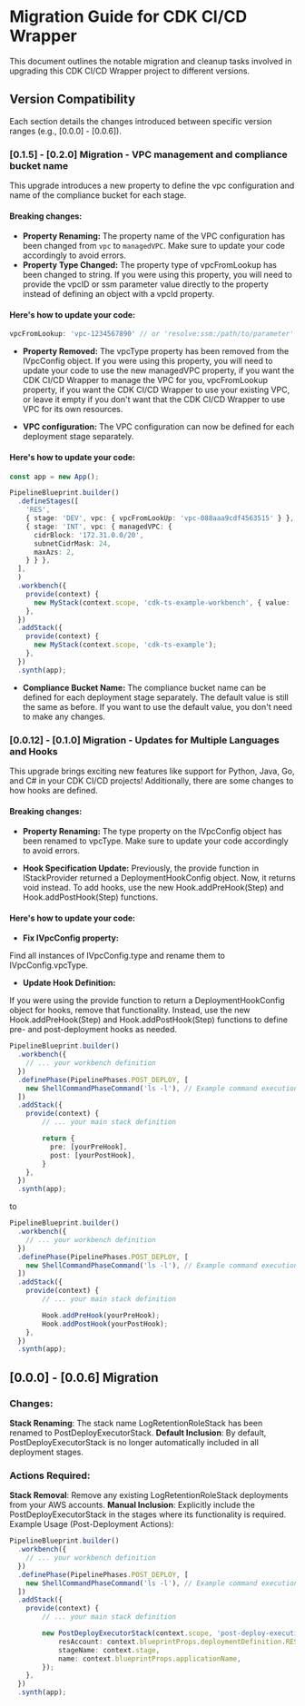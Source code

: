# Migration Guide for CDK CI/CD Wrapper

This document outlines the notable migration and cleanup tasks involved in upgrading this CDK CI/CD Wrapper project to different versions.

## Version Compatibility

Each section details the changes introduced between specific version ranges (e.g., [0.0.0] - [0.0.6]).

### [0.1.5] - [0.2.0] Migration - VPC management and compliance bucket name

This upgrade introduces a new property to define the vpc configuration and name of the compliance bucket for each stage.

#### Breaking changes:
* **Property Renaming:** The property name of the VPC configuration has been changed from `vpc` to `managedVPC`. Make sure to update your code accordingly to avoid errors.
* **Property Type Changed:** The property  type of vpcFromLookup has been changed to string. If you were using this property, you will need to provide the vpcID or ssm parameter value directly to the property instead of defining an object with a vpcId property.

#### Here's how to update your code:
```TypeScript
vpcFromLookup: 'vpc-1234567890' // or 'resolve:ssm:/path/to/parameter'
```

* **Property Removed:** The vpcType property has been removed from the IVpcConfig object. If you were using this property, you will need to update your code to use the new managedVPC property, if you want the CDK CI/CD Wrapper to manage the VPC for you, vpcFromLookup property, if you want the CDK CI/CD Wrapper to use your existing VPC, or leave it empty if you don't want that the CDK CI/CD Wrapper to use VPC for its own resources.

* **VPC configuration:** The VPC configuration can now be defined for each deployment stage separately. 

#### Here's how to update your code:
```TypeScript
const app = new App();

PipelineBlueprint.builder()
  .defineStages([
    'RES',
    { stage: 'DEV', vpc: { vpcFromLookUp: 'vpc-088aaa9cdf4563515' } },
    { stage: 'INT', vpc: { managedVPC: {  
      cidrBlock: '172.31.0.0/20',
      subnetCidrMask: 24,
      maxAzs: 2, 
    } } },
  ],
  )
  .workbench({
    provide(context) {
      new MyStack(context.scope, 'cdk-ts-example-workbench', { value: 'workbench' });
    },
  })
  .addStack({
    provide(context) {
      new MyStack(context.scope, 'cdk-ts-example');
    },
  })
  .synth(app);
```

* **Compliance Bucket Name:** The compliance bucket name can be defined for each deployment stage separately. The default value is still the same as before. If you want to use the default value, you don't need to make any changes.



### [0.0.12] - [0.1.0] Migration - Updates for Multiple Languages and Hooks

This upgrade brings exciting new features like support for Python, Java, Go, and C# in your CDK CI/CD projects! Additionally, there are some changes to how hooks are defined.

#### Breaking changes:

* **Property Renaming:** The type property on the IVpcConfig object has been renamed to vpcType. Make sure to update your code accordingly to avoid errors.

* **Hook Specification Update:** Previously, the provide function in IStackProvider returned a DeploymentHookConfig object. Now, it returns void instead. To add hooks, use the new Hook.addPreHook(Step) and Hook.addPostHook(Step) functions.

#### Here's how to update your code:

* **Fix IVpcConfig property:**

Find all instances of IVpcConfig.type and rename them to IVpcConfig.vpcType.

* **Update Hook Definition:**

If you were using the provide function to return a DeploymentHookConfig object for hooks, remove that functionality.
Instead, use the new Hook.addPreHook(Step) and Hook.addPostHook(Step) functions to define pre- and post-deployment hooks as needed.

```TypeScript
PipelineBlueprint.builder()
  .workbench({
    // ... your workbench definition
  })
  .definePhase(PipelinePhases.POST_DEPLOY, [
    new ShellCommandPhaseCommand('ls -l'), // Example command execution
  ])
  .addStack({
    provide(context) {
        // ... your main stack definition 

        return {
          pre: [yourPreHook],
          post: [yourPostHook],
        }
    },
  })
  .synth(app);
```

to

```TypeScript
PipelineBlueprint.builder()
  .workbench({
    // ... your workbench definition
  })
  .definePhase(PipelinePhases.POST_DEPLOY, [
    new ShellCommandPhaseCommand('ls -l'), // Example command execution
  ])
  .addStack({
    provide(context) {
        // ... your main stack definition 

        Hook.addPreHook(yourPreHook);
        Hook.addPostHook(yourPostHook);
    },
  })
  .synth(app);
```

## [0.0.0] - [0.0.6] Migration

### Changes:

**Stack Renaming**: The stack name LogRetentionRoleStack has been renamed to PostDeployExecutorStack.
**Default Inclusion**: By default, PostDeployExecutorStack is no longer automatically included in all deployment stages.

### Actions Required:

**Stack Removal**: Remove any existing LogRetentionRoleStack deployments from your AWS accounts.
**Manual Inclusion**: Explicitly include the PostDeployExecutorStack in the stages where its functionality is required.
Example Usage (Post-Deployment Actions):

```TypeScript
PipelineBlueprint.builder()
  .workbench({
    // ... your workbench definition
  })
  .definePhase(PipelinePhases.POST_DEPLOY, [
    new ShellCommandPhaseCommand('ls -l'), // Example command execution
  ])
  .addStack({
    provide(context) {
        // ... your main stack definition 

        new PostDeployExecutorStack(context.scope, 'post-deploy-execution', {
            resAccount: context.blueprintProps.deploymentDefinition.RES.env.account,
            stageName: context.stage,
            name: context.blueprintProps.applicationName,
        });
    },
  })
  .synth(app);
```